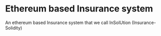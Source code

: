 # Ethereum based Insurance system

An ethereum based Insurance system that we call InSolUtion (Insurance-Solidity)
